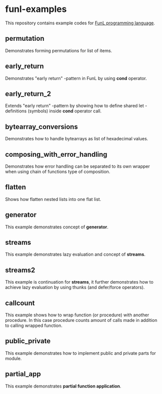 # funl-examples
This repository contains example codes for [FunL programming language](https://github.com/anssihalmeaho/funl).

## permutation
Demonstrates forming permutations for list of items.

## early_return
Demonstrates "early return" -pattern in FunL by using **cond** operator.

## early_return_2
Extends "early return" -pattern by showing how to define shared let -definitions
(symbols) inside **cond** operator call.

## bytearray_conversions
Demonstrates how to handle bytearrays as list of hexadecimal values.

## composing_with_error_handling
Demonstrates how error handling can be separated to its own wrapper
when using chain of functions type of composition.

## flatten
Shows how flatten nested lists into one flat list.

## generator
This example demonstrates concept of **generator**.

## streams
This example demonstrates lazy evaluation and concept of **streams**.

## streams2
This example is continuation for **streams**, it further demonstrates
how to achieve lazy evaluation by using thunks (and defer/force operators).

## callcount
This example shows how to wrap function (or procedure) with another procedure.
In this case procedure counts amount of calls made in addition to calling wrapped function.

## public_private
This example demonstrates how to implement public and private parts for module.

## partial_app
This example demonstrates **partial function application**.

